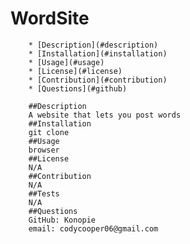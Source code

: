 # WordSite 

        * [Description](#description)
        * [Installation](#installation)
        * [Usage](#usage)
        * [License](#license)
        * [Contribution](#contribution)
        * [Questions](#github)

        ##Description 
        A website that lets you post words
        ##Installation
        git clone
        ##Usage
        browser
        ##License
        N/A
        ##Contribution
        N/A
        ##Tests
        N/A
        ##Questions
        GitHub: Konopie
        email: codycooper06@gmail.com
        